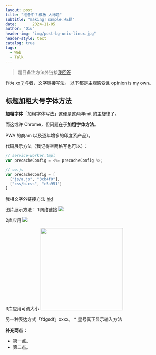 ```yaml
---
layout: post
title: "准备中？模板 大标题"
subtitle: "making！sample小标题"
date:       2024-11-05 
author: "Qiu"
header-img: "img/post-bg-unix-linux.jpg"
header-style: text
catalog: true
tags:
  - Web
  - Talk
---
```


> 题目备注方法外链接[我回答](https://wwan25)

作为 xx[？](ht/25167289)与[者](httom/p/27853228)，文字链接写法。
以下都是主观感受且 opinion is my own。

## 标题加粗大号字体方法
**加粗字体**「加粗字体写法」这便是这两年mit 的主旋律了。

而这或许 Chrome，但问题在于**加粗字体方法**。

PWA 的商am 以及逐年增多的印度系产品）。

代码展示方法（我记得空两格写也可以）：
```js
// service-worker.tmpl  
var precacheConfig = <%= precacheConfig %>;

// sw.js  
var precacheConfig = [  
  ["js/a.js", "3cb4f0"],   
  ["css/b.css", "c5a951"]  
]
```

我相文字外链接方法 [hid](https://www5%7D) 


图片展示方法：
1网络链接
![](https://pic4.zhimg.com/80/v2-82770d1b0366904c2254908d097e0a60_720w.jpg?source=1940ef5c)

2库应用
![](/img/in-post/post-nextgen-web-pwa/flipkart-1.jpeg)

3库应用可调大小
<img class="shadow" src="/img/in-post/post-kuaidi-1.jpg" width="260">



另一种表达方式「fdgsdf」xxxx。
\* 星号真正显示输入方法

**补充两点：**

*   第一点。
*   第二点。

